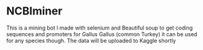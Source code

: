 # NCBIminer
This is a mining bot I made with selenium and Beautiful soup to get coding sequences and promoters for Gallus Gallus (common Turkey) it can be used for any species though. The data will be uploaded to Kaggle shortly
